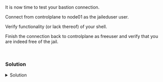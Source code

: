 It is now time to test your bastion connection.

Connect from controlplane to node01 as the jaileduser user.

Verify functionality (or lack thereof) of your shell.

Finish the connection back to controlplane as freeuser and verify that you are indeed free of the jail.

<br>

### Solution
<details>
<summary>Solution</summary>
Ensure you are on controlplane

```plain
hostname
```{{exec}}

If not exit back to there.

Connect to node01 as the jaileduser

```plain
ssh jaileduser@node01
```{{exec}}

Enter your password 12345678

Follow your prompts and see if you can get into freeuser with password 12345678 back on controlplane.

If everything works, exit back out and see that you do not stop in the bastion, you leave the whole system. You should be back on controlplane.

```plain
exit
```{{exec}}

Test the timeout functionality of your server. Test that you cannot leave that script/shell by any other means. If that all validates then continue on.

Hit submit to finish this lab.

</details>